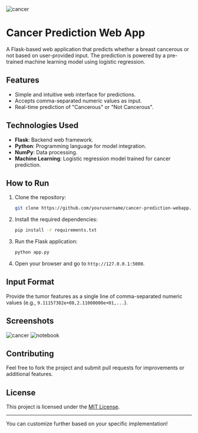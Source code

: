 ![cancer](https://github.com/user-attachments/assets/384cf378-8878-47f2-87b2-287bb46a0069)

# Cancer Prediction Web App  

A Flask-based web application that predicts whether a breast cancerous or not based on user-provided input. The prediction is powered by a pre-trained machine learning model using logistic regression.

## Features  
- Simple and intuitive web interface for predictions.  
- Accepts comma-separated numeric values as input.  
- Real-time prediction of "Cancerous" or "Not Cancerous".  

## Technologies Used  
- **Flask**: Backend web framework.  
- **Python**: Programming language for model integration.  
- **NumPy**: Data processing.  
- **Machine Learning**: Logistic regression model trained for cancer prediction.  

## How to Run  
1. Clone the repository:  
   ```bash  
   git clone https://github.com/yourusername/cancer-prediction-webapp.git  
   ```  
2. Install the required dependencies:  
   ```bash  
   pip install -r requirements.txt  
   ```  
3. Run the Flask application:  
   ```bash  
   python app.py  
   ```  
4. Open your browser and go to `http://127.0.0.1:5000`.

## Input Format  
Provide the tumor features as a single line of comma-separated numeric values (e.g., `9.11157302e+08,2.11000000e+01,...`).  

## Screenshots  
![cancer](https://github.com/user-attachments/assets/144422ff-0d23-4563-9e61-5e08d929e8d7)
![notebook](https://github.com/user-attachments/assets/9a40beda-e70e-484c-a065-020a6ce07c6f)




## Contributing  
Feel free to fork the project and submit pull requests for improvements or additional features.

## License  
This project is licensed under the [MIT License](LICENSE).  

--- 

You can customize further based on your specific implementation!
